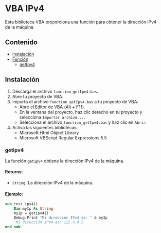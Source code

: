 # VBA IPv4

Esta biblioteca VBA proporciona una función para obtener la dirección IPv4 de la máquina.

## Contenido

- [Instalación](#instalación)
- [Función](#función)
  - [getIpv4](#getipv4)


## Instalación

1. Descarga el archivo `function_getIpv4.bas`.
2. Abre tu proyecto de VBA.
3. Importa el archivo `function_getIpv4.bas` a tu proyecto de VBA:
   - Abre el Editor de VBA (Alt + F11).
   - En la ventana del proyecto, haz clic derecho en tu proyecto y selecciona `Importar archivo...`.
   - Selecciona el archivo `function_getIpv4.bas` y haz clic en `Abrir`.
4. Activa las siguientes bibliotecas:
   - Microsoft Html Object Library
   - Microsoft VBScript Regular Expressions 5.5

### getIpv4

La función `getIpv4` obtiene la dirección IPv4 de la máquina.

#### Returns:

- `String`: La dirección IPv4 de la máquina.

#### Ejemplo:

```vb
sub test_ipv4()
    Dim myIp As String
    myIp = getIpv4()
    Debug.Print "Mi dirección IPv4 es: " & myIp
    'Mi dirección IPv4 es: 125.0.0.5
end sub
```
